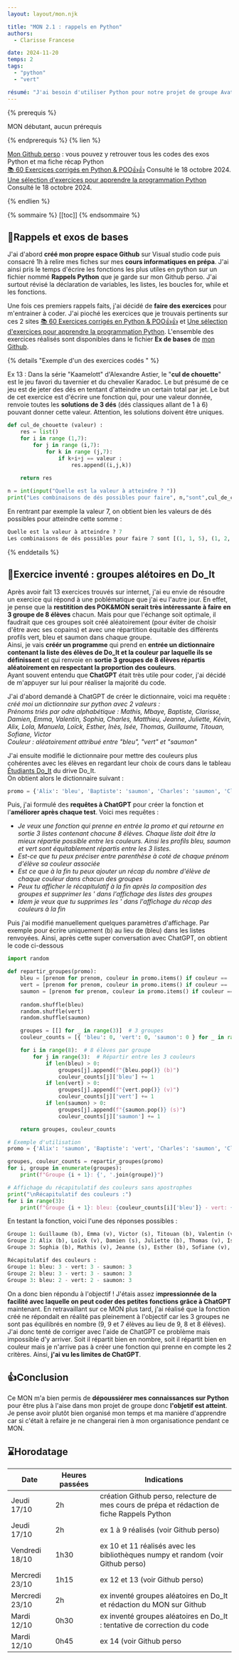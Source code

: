 ```yaml
---
layout: layout/mon.njk

title: "MON 2.1 : rappels en Python"
authors:
  - Clarisse Francese

date: 2024-11-20
temps: 2
tags:
  - "python"
  - "vert"

résumé: "J'ai besoin d'utiliser Python pour notre projet de groupe Avat'Art, or je n'ai pas touché à ce logiciel depuis la fin de la prépa. Je compte donc dépoussiérer mes connaissances et essayer de retrouver une partie de mon niveau d'avant."
---
```


{% prerequis %}

MON débutant, aucun prérequis

{% endprerequis %}
{% lien %}

[Mon Github perso](https://github.com/Clarisse-Francese/GithubClarisse.git) : vous pouvez y retrouver tous les codes des exos Python et ma fiche récap Python  
[📚 60 Exercices corrigés en Python & POO👍👍](https://www.coodemaroc.com/2021/09/python.html) Consulté le 18 octobre 2024.  
[Une sélection d'exercices pour apprendre la programmation Python](https://python.developpez.com/exercices/) Consulté le 18 octobre 2024.

{% endlien %}

{% sommaire %}
[[toc]]
{% endsommaire %}

## 📘Rappels et exos de bases

J'ai d'abord **créé mon propre espace Github** sur Visual studio code puis consacré 1h à relire mes fiches sur mes **cours informatiques en prépa**. J'ai ainsi pris le temps d'écrire les fonctions les plus utiles en python sur un fichier nommé **Rappels Python** que je garde sur mon Github perso. J'ai surtout révisé la déclaration de variables, les listes, les boucles for, while et les fonctions.

Une fois ces premiers rappels faits, j'ai décidé de **faire des exercices** pour m'entrainer à coder. J'ai pioché les exercices que je trouvais pertinents sur ces 2 sites [📚 60 Exercices corrigés en Python & POO👍👍](https://www.coodemaroc.com/2021/09/python.html) et [Une sélection d'exercices pour apprendre la programmation Python](https://python.developpez.com/exercices/).
L'ensemble des exercices réalisés sont disponibles dans le fichier **Ex de bases** de [mon Github](https://github.com/Clarisse-Francese/GithubClarisse.git).

{% details "Exemple d'un des exercices codés " %}

Ex 13 : Dans la série "Kaamelott" d'Alexandre Astier, le "**cul de chouette**" est le jeu favori du tavernier et du chevalier Karadoc. Le but présumé de ce jeu est de jeter des dés en tentant d'atteindre un certain total par jet. Le but de cet exercice est d'écrire une fonction qui, pour une valeur donnée, renvoie toutes les **solutions de 3 dés** (dés classiques allant de 1 à 6) pouvant donner cette valeur. Attention, les solutions doivent être uniques.

```python
def cul_de_chouette (valeur) :
    res = list()
    for i in range (1,7):
        for j in range (i,7):
            for k in range (j,7):
                if k+i+j == valeur :
                    res.append((i,j,k))
                    
    return res

n = int(input("Quelle est la valeur à atteindre ? "))
print("Les combinaisons de dés possibles pour faire", n,"sont",cul_de_chouette(n))
```
En rentrant par exemple la valeur 7, on obtient bien les valeurs de dés possibles pour atteindre cette somme : 
```python
Quelle est la valeur à atteindre ? 7
Les combinaisons de dés possibles pour faire 7 sont [(1, 1, 5), (1, 2, 4), (1, 3, 3), (2, 2, 3)]
```
{% enddetails %}


## 🎲Exercice inventé : groupes alétoires en Do_It

Après avoir fait 13 exercices trouvés sur internet, j'ai eu envie de résoudre un exercice qui répond à une poblématique que j'ai eu l'autre jour. En effet, je pense que la **restitition des POK&MON serait très intéressante à faire en 3 groupe de 8 élèves** chacun. Mais pour que l'échange soit optimale, il faudrait que ces groupes soit créé aléatoirement (pour éviter de choisir d'être avec ses copains) et avec une répartition équitable des différents profils vert, bleu et saumon dans chaque groupe.  
Ainsi, je vais **créér un programme** qui prend en **entrée un dictionnaire contenant la liste des élèves de Do_It et la couleur par laquelle ils se définissent** et qui renvoie en **sortie 3 groupes de 8 élèves répartis aléatoirement en respectant la proportion des couleurs**.  
Ayant souvent entendu que **ChatGPT** était très utile pour coder, j'ai décidé de m'appuyer sur lui pour réaliser la majorité du code.

J'ai d'abord demandé à ChatGPT de créer le dictionnaire, voici ma requête :  
*créé moi un dictionnaire sur python avec 2 valeurs :  
Prénoms triés par odre alphabétique : Mathis, Mbaye, Baptiste, Clarisse, Damien, Emma, Valentin, Sophia, Charles, Matthieu, Jeanne, Juliette, Kévin, Alix, Lola, Manuela, Loïck, Esther, Inès, Isée, Thomas, Guillaume, Titouan, Sofiane, Victor  
Couleur : aléatoirement attribué entre "bleu", "vert" et "saumon"*

J'ai ensuite modifié le dictionnaire pour mettre des couleurs plus cohérentes avec les élèves en regardant leur choix de cours dans le tableau [Étudiants Do_It](https://docs.google.com/spreadsheets/d/1ZMgJ7oZyIxTkz6Cj7Ko-sEQpEDAAw8SkJBjZ4Dtjaig/edit?gid=0#gid=0) du drive Do_It.  
On obtient alors le dictionnaire suivant : 
```python
promo = {'Alix': 'bleu', 'Baptiste': 'saumon', 'Charles': 'saumon', 'Clarisse': 'saumon', 'Damien': 'saumon', 'Emma': 'vert', 'Esther': 'bleu', 'Guillaume': 'bleu', 'Inès': 'saumon', 'Isée': 'saumon', 'Jeanne': 'saumon', 'Juliette': 'bleu', 'Kévin': 'vert', 'Lola': 'bleu', 'Loïck': 'vert', 'Manuela': 'vert', 'Mathis': 'vert', 'Matthieu': 'saumon', 'Mbaye': 'bleu', 'Sofiane': 'vert', 'Sophia': 'bleu', 'Thomas': 'vert', 'Titouan': 'bleu', 'Valentin': 'vert', 'Victor': 'saumon'}
```

Puis, j'ai formulé des **requêtes à ChatGPT** pour créer la fonction et l'**améliorer après chaque test**. Voici mes requêtes : 

- *Je veux une fonction qui prenne en entrée la promo et qui retourne en sortie 3 listes contenant chacune 8 élèves. Chaque liste doit être la mieux répartie possible entre les couleurs. Ainsi les profils bleu, saumon et vert sont équitablement répartis entre les 3 listes.*
- *Est-ce que tu peux préciser entre parenthèse à coté de chaque prénom d'élève sa couleur associée* 
- *Est ce que à la fin tu peux ajouter un récap du nombre d'élève de chaque couleur dans chacun des groupes* 
- *Peux tu afficher le récapitulatif à la fin après la composition des groupes et supprimer les ' dans l'affichage des listes des groupes* 
- *Idem je veux que tu supprimes les ' dans l'affichage du récap des couleurs à la fin*

Puis j'ai modifié manuellement quelques paramètres d'affichage. Par exemple pour écrire uniquement (b) au lieu de (bleu) dans les listes renvoyées. Ainsi, après cette super conversation avec ChatGPT, on obtient le code ci-dessous

```python
import random

def repartir_groupes(promo):
    bleu = [prenom for prenom, couleur in promo.items() if couleur == 'bleu']
    vert = [prenom for prenom, couleur in promo.items() if couleur == 'vert']
    saumon = [prenom for prenom, couleur in promo.items() if couleur == 'saumon']
    
    random.shuffle(bleu)
    random.shuffle(vert)
    random.shuffle(saumon)

    groupes = [[] for _ in range(3)]  # 3 groupes
    couleur_counts = [{ 'bleu': 0, 'vert': 0, 'saumon': 0 } for _ in range(3)]  # Compteur pour chaque groupe

    for i in range(8):  # 8 élèves par groupe
        for j in range(3):  # Répartir entre les 3 couleurs
            if len(bleu) > 0:
                groupes[j].append(f"{bleu.pop()} (b)")
                couleur_counts[j]['bleu'] += 1
            if len(vert) > 0:
                groupes[j].append(f"{vert.pop()} (v)")
                couleur_counts[j]['vert'] += 1
            if len(saumon) > 0:
                groupes[j].append(f"{saumon.pop()} (s)")
                couleur_counts[j]['saumon'] += 1

    return groupes, couleur_counts

# Exemple d'utilisation
promo = {'Alix': 'saumon', 'Baptiste': 'vert', 'Charles': 'saumon', 'Clarisse': 'bleu', 'Damien': 'vert', 'Emma': 'bleu', 'Esther': 'vert', 'Guillaume': 'bleu', 'Inès': 'vert', 'Isée': 'bleu', 'Jeanne': 'saumon', 'Juliette': 'vert', 'Kévin': 'bleu', 'Lola': 'vert', 'Loïck': 'saumon', 'Manuela': 'saumon', 'Mathis': 'saumon', 'Matthieu': 'bleu', 'Mbaye': 'saumon', 'Sofiane': 'saumon', 'Sophia': 'bleu', 'Thomas': 'saumon', 'Titouan': 'bleu', 'Valentin': 'vert', 'Victor': 'vert'}

groupes, couleur_counts = repartir_groupes(promo)
for i, groupe in enumerate(groupes):
    print(f"Groupe {i + 1}: {', '.join(groupe)}")

# Affichage du récapitulatif des couleurs sans apostrophes
print("\nRécapitulatif des couleurs :")
for i in range(3):
    print(f"Groupe {i + 1}: bleu: {couleur_counts[i]['bleu']} - vert: {couleur_counts[i]['vert']} - saumon: {couleur_counts[i]['saumon']}")
```

En testant la fonction, voici l'une des réponses possibles : 
```python
Groupe 1: Guillaume (b), Emma (v), Victor (s), Titouan (b), Valentin (v), Matthieu (s), Mbaye (b), Kévin (v), Inès (s) 
Groupe 2: Alix (b), Loïck (v), Damien (s), Juliette (b), Thomas (v), Isée (s), Lola (b), Manuela (v), Baptiste (s) 
Groupe 3: Sophia (b), Mathis (v), Jeanne (s), Esther (b), Sofiane (v), Charles (s), Clarisse (s)

Récapitulatif des couleurs : 
Groupe 1: bleu: 3 - vert: 3 - saumon: 3 
Groupe 2: bleu: 3 - vert: 3 - saumon: 3 
Groupe 3: bleu: 2 - vert: 2 - saumon: 3
```

On a donc bien répondu à l'objectif ! J'étais assez i**mpressionnée de la facilité avec laquelle on peut coder des petites fonctions grâce à ChatGPT** maintenant.
En retravaillant sur ce MON plus tard, j'ai réalisé que la fonction créé ne répondait en réalité pas pleinement à l'objectif car les 3 groupes ne sont pas équilibrés en nombre (9, 9 et 7 élèves au lieu de 9, 8 et 8 élèves). J'ai donc tenté de corriger avec l'aide de ChatGPT ce problème mais impossible d'y arriver. Soit il répartit bien en nombre, soit il répartit bien en couleur mais je n'arrive pas à créer une fonction qui prenne en compte les 2 critères. Ainsi, **j'ai vu les limites de ChatGPT**.

## 👍Conclusion

Ce MON m'a bien permis de **dépoussiérer mes connaissances sur Python** pour être plus à l'aise dans mon projet de groupe donc **l'objetif est atteint**. Je pense avoir plutôt bien organisé mon temps et ma manière d'apprendre car si c'était à refaire je ne changerai rien à mon organisationce pendant ce MON.

## ⌛Horodatage

| Date | Heures passées | Indications |
| -------- | -------- |-------- |
| Jeudi 17/10 | 2h | création Github perso, relecture de mes cours de prépa et rédaction de fiche Rappels Python|
| Jeudi 17/10 | 2h | ex 1 à 9 réalisés (voir Github perso) |
| Vendredi 18/10 | 1h30 | ex 10 et 11 réalisés avec les bibliothèques numpy et random (voir Github perso) |
| Mercredi 23/10 | 1h15 | ex 12 et 13 (voir Github perso) |
| Mercredi 23/10 | 2h | ex inventé groupes aléatoires en Do_It et rédaction du MON sur Github |
| Mardi 12/10 | 0h30 | ex inventé groupes aléatoires en Do_It : tentative de correction du code |
| Mardi 12/10 | 0h45 | ex 14 (voir Github perso|